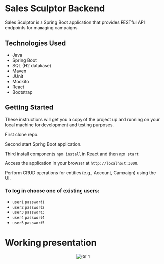 # Sales Sculptor Backend

Sales Sculptor is a Spring Boot application that provides RESTful API endpoints for managing campaigns.

## Technologies Used

- Java
- Spring Boot
- SQL (H2 database)
- Maven
- JUnit
- Mockito
- React
- Bootstrap

## Getting Started

These instructions will get you a copy of the project up and running on your local machine for development and testing purposes.

First clone repo.

Second start Spring Boot application.

Third install components `npm install` in React and then `npm start`

Access the application in your browser at `http://localhost:3000`.

Perform CRUD operations for entities (e.g., Account, Campaign) using the UI.

### To log in choose one of existing users:

- `user1` `password1`
- `user2` `password2`
- `user3` `password3`
- `user4` `password4`
- `user5` `password5`

# Working presentation

<p align="center">
   <img src="Presentation_video.gif" alt="Gif 1">
</p>
<br>

